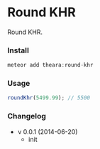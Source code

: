 # Round KHR
Round KHR.

### Install
```js
meteor add theara:round-khr
```

### Usage
```js
roundKhr(5499.99); // 5500
```

### Changelog
- v 0.0.1 (2014-06-20)
    - init
